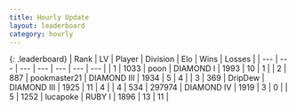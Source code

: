 ```yaml
---
title: Hourly Update
layout: leaderboard
category: hourly
---
```


{: .leaderboard}
| Rank | LV | Player | Division | Elo | Wins | Losses |
| --- | --- | --- | --- | --- | --- | --- |
| <span data-change="1">1</span> | 1033 | <span title="ID: 540690">poon</span> | DIAMOND I | <span data-change="51">1993</span> | <span data-change="4">10</span> | <span data-change="0">1</span> |
| <span data-change="-1">2</span> | 887 | <span title="ID: 652474">pookmaster21</span> | DIAMOND III | <span data-change="-16">1934</span> | <span data-change="2">5</span> | <span data-change="3">4</span> |
| <span data-change="1">3</span> | 369 | <span title="ID: 649454">DripDew</span> | DIAMOND III | <span data-change="25">1925</span> | <span data-change="5">11</span> | <span data-change="2">4</span> |
| <span data-change="1">4</span> | 534 | <span title="ID: 544038">297974</span> | DIAMOND IV | <span data-change="26">1919</span> | <span data-change="2">3</span> | <span data-change="0">0</span> |
| <span data-change="-2">5</span> | 1252 | <span title="ID: 41925">lucapoke</span> | RUBY I | <span data-change="-10">1896</span> | <span data-change="5">13</span> | <span data-change="7">11</span> |